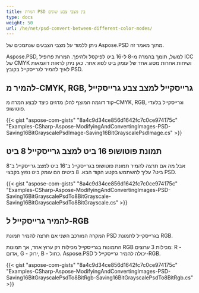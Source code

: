 ```yaml
---
title: המרת PSD בין מצבי צבע שונים
type: docs
weight: 50
url: /he/net/psd-convert-between-different-color-modes/
---
```


ניתן ללמוד על מצבי הצבעים שנתמכים של Aspose.PSD מתוך מאמר זה.

Aspose.PSD, למשל, תומך בהמרה מ-8 ל-16 ביט לפיקסל ולהיפך. המרות פרופיל ICC של CMYK ושיחות אחרות מסוג אחד של עומק ביט לסוג אחר. כאן ניתן לראות דוגמאות לאיך להמיר לגרייסקייל בקובץ PSD.
## **להמיר מ-CMYK, RGB, גרייסקייל למצב צבע גרייסקייל**
קוד דוגמה המוצף להלן מדגים כיצד לבצע המרה מ-CMYK, RGB, וגרייסקייל בלעדי פוטושופ.

{{< gist "aspose-com-gists" "8a4c9d34ce856d1642fc7c0ce974175c" "Examples-CSharp-Aspose-ModifyingAndConvertingImages-PSD-Saving16BitGrayscalePsdImage-Saving16BitGrayscalePsdImage.cs" >}}
## **תמונת פוטושופ 16 ביט למצב גרייסקייל 8 ביט**
אבל מה אם תרצה להמיר תמונת פוטושופ בגרייסקייל ב־16 ביט למצב גרייסקייל ב־8 ביט? עליך להשתמש בקטע הקוד הבא. 8 ביטים הם עומק ביט נפוץ בקבצי PSD.

{{< gist "aspose-com-gists" "8a4c9d34ce856d1642fc7c0ce974175c" "Examples-CSharp-Aspose-ModifyingAndConvertingImages-PSD-Saving16BitGrayscalePsdTo8BitGrayscale-Saving16BitGrayscalePsdTo8BitGrayscale.cs" >}}
## **להמיר גרייסקייל ל-RGB**
המקרה המורכב השני אם תרצה להמיר תמונת PSD בגרייסקייל לתמונת RGB.

התמונות בגרייסקייל מכילות רק ערוץ אחד, אך תמונות RGB מכילות 3 ערוצים: R - אדום, G - ירוק, B - כחול. Aspose.PSD יכולה להמיר גרייסקייל ל-RGB.

{{< gist "aspose-com-gists" "8a4c9d34ce856d1642fc7c0ce974175c" "Examples-CSharp-Aspose-ModifyingAndConvertingImages-PSD-Saving16BitGrayscalePsdTo8BitRgb-Saving16BitGrayscalePsdTo8BitRgb.cs" >}}
